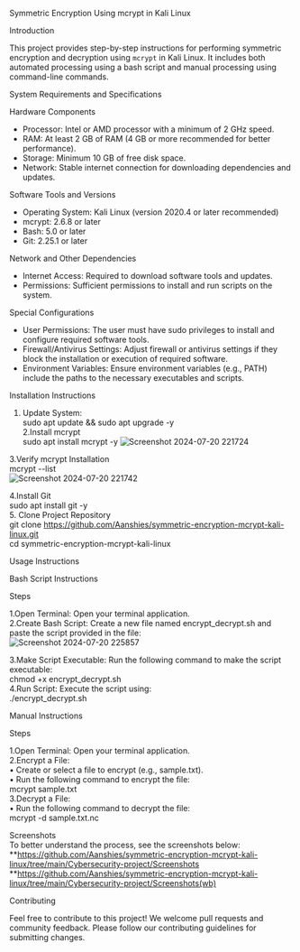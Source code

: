 Symmetric Encryption Using mcrypt in Kali Linux

Introduction

This project provides step-by-step instructions for performing symmetric encryption and decryption using `mcrypt` in Kali Linux. It includes both automated processing using a bash script and manual processing using command-line commands.

System Requirements and Specifications

Hardware Components
- Processor: Intel or AMD processor with a minimum of 2 GHz speed.
- RAM: At least 2 GB of RAM (4 GB or more recommended for better performance).
- Storage: Minimum 10 GB of free disk space.
- Network: Stable internet connection for downloading dependencies and updates.

Software Tools and Versions
- Operating System: Kali Linux (version 2020.4 or later recommended)
- mcrypt: 2.6.8 or later
- Bash: 5.0 or later
- Git: 2.25.1 or later

Network and Other Dependencies
- Internet Access: Required to download software tools and updates.
- Permissions: Sufficient permissions to install and run scripts on the system.

Special Configurations
- User Permissions: The user must have sudo privileges to install and configure required software tools.
- Firewall/Antivirus Settings: Adjust firewall or antivirus settings if they block the installation or execution of required software.
- Environment Variables: Ensure environment variables (e.g., PATH) include the paths to the necessary executables and scripts.

Installation Instructions

1. Update System:<br>
sudo apt update && sudo apt upgrade -y<br>
2.Install mcrypt<br>
sudo apt install mcrypt -y
![Screenshot 2024-07-20 221724](https://github.com/user-attachments/assets/23ae1274-b8e0-4a98-87c9-6ba5ea805f26)

3.Verify mcrypt Installation<br>
mcrypt --list<br>
![Screenshot 2024-07-20 221742](https://github.com/user-attachments/assets/5ba67420-5324-4264-a800-cb1ff7062ee5)

4.Install Git<br>
sudo apt install git -y<br>
5. Clone Project Repository<br>
git clone https://github.com/Aanshies/symmetric-encryption-mcrypt-kali-linux.git<br>
cd symmetric-encryption-mcrypt-kali-linux<br>

Usage Instructions<br>

Bash Script Instructions<br>

Steps<br>

1.Open Terminal: Open your terminal application.<br>
2.Create Bash Script: Create a new file named encrypt_decrypt.sh and paste the script provided in the file:<br>
![Screenshot 2024-07-20 225857](https://github.com/user-attachments/assets/92d3e2fb-7c78-4f31-8316-59044664ef9a)

3.Make Script Executable: Run the following command to make the script executable:<br>
chmod +x encrypt_decrypt.sh<br>
4.Run Script: Execute the script using:<br>
./encrypt_decrypt.sh<br>

Manual Instructions<br>

Steps<br>

1.Open Terminal: Open your terminal application.<br>
2.Encrypt a File:<br>
•	Create or select a file to encrypt (e.g., sample.txt).<br>
•	Run the following command to encrypt the file:<br>
mcrypt sample.txt<br>
3.Decrypt a File:<br>
•	Run the following command to decrypt the file:<br>
mcrypt -d sample.txt.nc<br>

Screenshots<br>
To better understand the process, see the screenshots below:<br>
**https://github.com/Aanshies/symmetric-encryption-mcrypt-kali-linux/tree/main/Cybersecurity-project/Screenshots<br>
**https://github.com/Aanshies/symmetric-encryption-mcrypt-kali-linux/tree/main/Cybersecurity-project/Screenshots(wb)


Contributing<br>

Feel free to contribute to this project! We welcome pull requests and community feedback. Please follow our contributing guidelines for submitting changes.<br>
